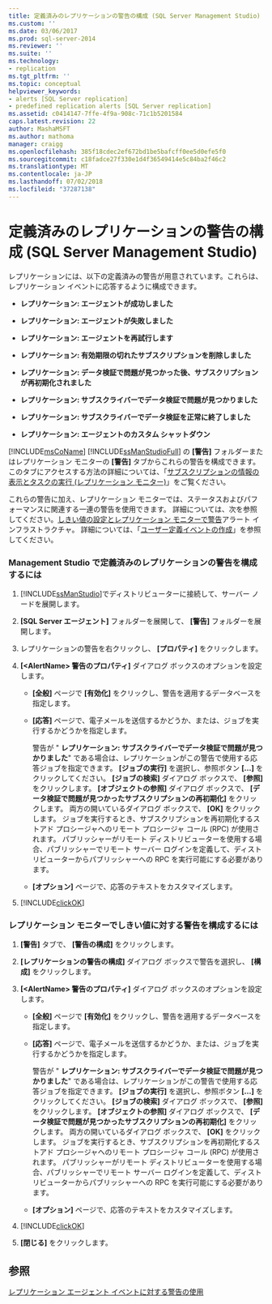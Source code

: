 ```yaml
---
title: 定義済みのレプリケーションの警告の構成 (SQL Server Management Studio) | Microsoft Docs
ms.custom: ''
ms.date: 03/06/2017
ms.prod: sql-server-2014
ms.reviewer: ''
ms.suite: ''
ms.technology:
- replication
ms.tgt_pltfrm: ''
ms.topic: conceptual
helpviewer_keywords:
- alerts [SQL Server replication]
- predefined replication alerts [SQL Server replication]
ms.assetid: c0414147-7ffe-4f9a-908c-71c1b5201584
caps.latest.revision: 22
author: MashaMSFT
ms.author: mathoma
manager: craigg
ms.openlocfilehash: 385f18cdec2ef672bd1be5bafcff0ee5d0efe5f0
ms.sourcegitcommit: c18fadce27f330e1d4f36549414e5c84ba2f46c2
ms.translationtype: MT
ms.contentlocale: ja-JP
ms.lasthandoff: 07/02/2018
ms.locfileid: "37287138"
---
```

# <a name="configure-predefined-replication-alerts-sql-server-management-studio"></a>定義済みのレプリケーションの警告の構成 (SQL Server Management Studio)
  レプリケーションには、以下の定義済みの警告が用意されています。これらは、レプリケーション イベントに応答するように構成できます。  
  
-   **レプリケーション: エージェントが成功しました**  
  
-   **レプリケーション: エージェントが失敗しました**  
  
-   **レプリケーション: エージェントを再試行します**  
  
-   **レプリケーション: 有効期限の切れたサブスクリプションを削除しました**  
  
-   **レプリケーション: データ検証で問題が見つかった後、サブスクリプションが再初期化されました**  
  
-   **レプリケーション: サブスクライバーでデータ検証で問題が見つかりました**  
  
-   **レプリケーション: サブスクライバーでデータ検証を正常に終了しました**  
  
-   **レプリケーション: エージェントのカスタム シャットダウン**  
  
 [!INCLUDE[msCoName](../../../includes/msconame-md.md)] [!INCLUDE[ssManStudioFull](../../../includes/ssmanstudiofull-md.md)] の **[警告]** フォルダーまたはレプリケーション モニターの **[警告]** タブからこれらの警告を構成できます。 このタブにアクセスする方法の詳細については、「[サブスクリプションの情報の表示とタスクの実行 &#40;レプリケーション モニター&#41;](../monitor/view-information-and-perform-tasks-for-a-subscription-replication-monitor.md)」をご覧ください。  
  
 これらの警告に加え、レプリケーション モニターでは、ステータスおよびパフォーマンスに関連する一連の警告を使用できます。 詳細については、次を参照してください。[しきい値の設定とレプリケーション モニターで警告](../monitor/set-thresholds-and-warnings-in-replication-monitor.md)アラート インフラストラクチャ。 詳細については、「[ユーザー定義イベントの作成](../../../ssms/agent/create-a-user-defined-event.md)」を参照してください。  
  
### <a name="to-configure-a-predefined-replication-alert-in-management-studio"></a>Management Studio で定義済みのレプリケーションの警告を構成するには  
  
1.  [!INCLUDE[ssManStudio](../../../includes/ssmanstudio-md.md)]でディストリビューターに接続して、サーバー ノードを展開します。  
  
2.  **[SQL Server エージェント]** フォルダーを展開して、 **[警告]** フォルダーを展開します。  
  
3.  レプリケーションの警告を右クリックし、 **[プロパティ]** をクリックします。  
  
4.  **[\<AlertName> 警告のプロパティ]** ダイアログ ボックスのオプションを設定します。  
  
    -   **[全般]** ページで **[有効化]** をクリックし、警告を適用するデータベースを指定します。  
  
    -   **[応答]** ページで、電子メールを送信するかどうか、または、ジョブを実行するかどうかを指定します。  
  
         警告が " **レプリケーション: サブスクライバーでデータ検証で問題が見つかりました**" である場合は、レプリケーションがこの警告で使用する応答ジョブを指定できます。 **[ジョブの実行]** を選択し、参照ボタン **[...]** をクリックしてください。 **[ジョブの検索]** ダイアログ ボックスで、 **[参照]** をクリックします。 **[オブジェクトの参照]** ダイアログ ボックスで、 **[データ検証で問題が見つかったサブスクリプションの再初期化]** をクリックします。 両方の開いているダイアログ ボックスで、 **[OK]** をクリックします。 ジョブを実行するとき、サブスクリプションを再初期化するストアド プロシージャへのリモート プロシージャ コール (RPC) が使用されます。 パブリッシャーがリモート ディストリビューターを使用する場合、パブリッシャーでリモート サーバー ログインを定義して、ディストリビューターからパブリッシャーへの RPC を実行可能にする必要があります。  
  
    -   **[オプション]** ページで、応答のテキストをカスタマイズします。  
  
5.  [!INCLUDE[clickOK](../../../includes/clickok-md.md)]  
  
### <a name="to-configure-an-alert-for-a-threshold-in-replication-monitor"></a>レプリケーション モニターでしきい値に対する警告を構成するには  
  
1.  **[警告]** タブで、 **[警告の構成]** をクリックします。  
  
2.  **[レプリケーションの警告の構成]** ダイアログ ボックスで警告を選択し、 **[構成]** をクリックします。  
  
3.  **[\<AlertName> 警告のプロパティ]** ダイアログ ボックスのオプションを設定します。  
  
    -   **[全般]** ページで **[有効化]** をクリックし、警告を適用するデータベースを指定します。  
  
    -   **[応答]** ページで、電子メールを送信するかどうか、または、ジョブを実行するかどうかを指定します。  
  
         警告が " **レプリケーション: サブスクライバーでデータ検証で問題が見つかりました**" である場合は、レプリケーションがこの警告で使用する応答ジョブを指定できます。 **[ジョブの実行]** を選択し、参照ボタン **[...]** をクリックしてください。 **[ジョブの検索]** ダイアログ ボックスで、 **[参照]** をクリックします。 **[オブジェクトの参照]** ダイアログ ボックスで、 **[データ検証で問題が見つかったサブスクリプションの再初期化]** をクリックします。 両方の開いているダイアログ ボックスで、 **[OK]** をクリックします。 ジョブを実行するとき、サブスクリプションを再初期化するストアド プロシージャへのリモート プロシージャ コール (RPC) が使用されます。 パブリッシャーがリモート ディストリビューターを使用する場合、パブリッシャーでリモート サーバー ログインを定義して、ディストリビューターからパブリッシャーへの RPC を実行可能にする必要があります。  
  
    -   **[オプション]** ページで、応答のテキストをカスタマイズします。  
  
4.  [!INCLUDE[clickOK](../../../includes/clickok-md.md)]  
  
5.  **[閉じる]** をクリックします。  
  
## <a name="see-also"></a>参照  
 [レプリケーション エージェント イベントに対する警告の使用](../agents/use-alerts-for-replication-agent-events.md)  
  
  
